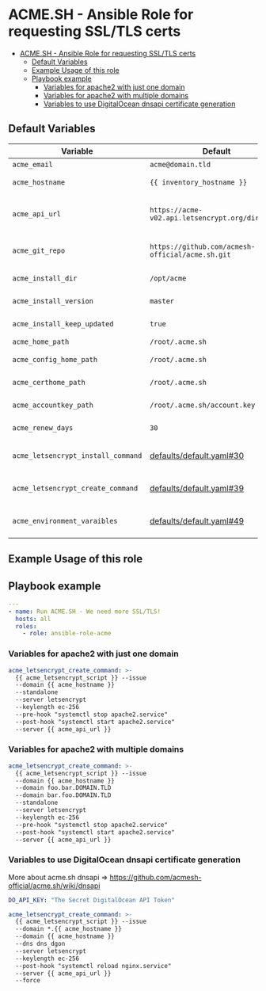 # ACME.SH - Ansible Role for requesting SSL/TLS certs

- [ACME.SH - Ansible Role for requesting SSL/TLS certs](#acmesh---ansible-role-for-requesting-ssltls-certs)
  - [Default Variables](#default-variables)
  - [Example Usage of this role](#example-usage-of-this-role)
  - [Playbook example](#playbook-example)
    - [Variables for apache2 with just one domain](#variables-for-apache2-with-just-one-domain)
    - [Variables for apache2 with multiple domains](#variables-for-apache2-with-multiple-domains)
    - [Variables to use DigitalOcean dnsapi certificate generation](#variables-to-use-digitalocean-dnsapi-certificate-generation)

## Default Variables

| **Variable**                       | **Default**                                          | **Description**                                                                                                             |
| ---------------------------------- | ---------------------------------------------------- | --------------------------------------------------------------------------------------------------------------------------- |
| `acme_email`                       | `acme@domain.tld`                                    | The mail to receive mails to                                                                                                |
| `acme_hostname`                    | `{{ inventory_hostname }}`                           | The default host name to acquire a cert for                                                                                 |
| `acme_api_url`                     | `https://acme-v02.api.letsencrypt.org/directory`     | By default production, you might want to use `https://acme-staging-v02.api.letsencrypt.org/directory` for staging dev certs |
| `acme_git_repo`                    | `https://github.com/acmesh-official/acme.sh.git`     | The repository where to acquire acme.sh from, in case you run a mirror / fork                                               |
| `acme_install_dir`                 | `/opt/acme`                                          | Where acme.sh should be installed to                                                                                        |
| `acme_install_version`             | `master`                                             | Which git version / branch to checkout                                                                                      |
| `acme_install_keep_updated`        | `true`                                               | Update the git repository when re-running this role?                                                                        |
| `acme_home_path`                   | `/root/.acme.sh`                                     | The location where acme home is                                                                                             |
| `acme_config_home_path`            | `/root/.acme.sh`                                     | The location where acme has its configuration                                                                               |
| `acme_certhome_path`               | `/root/.acme.sh`                                     | The location where certificates get installed to                                                                            |
| `acme_accountkey_path`             | `/root/.acme.sh/account.key`                         | The location where the acme account key is stored                                                                           |
| `acme_renew_days`                  | `30`                                                 | The amount of days when certificates should be renewed                                                                      |
| `acme_letsencrypt_install_command` | [defaults/default.yaml#30](./defaults/main.yaml#L30) | The acme.sh install command for the local configuration for cert creating                                                   |
| `acme_letsencrypt_create_command`  | [defaults/default.yaml#39](./defaults/main.yaml#L39) | The acme.sh create cert command, here you can add the `--force` option to force a renewal                                   |
| `acme_environment_varaibles`       | [defaults/default.yaml#49](./defaults/main.yaml#L49) | An object of names variables which get passed to the install command for environment variables                              |

## Example Usage of this role

## Playbook example

```yaml
---
- name: Run ACME.SH - We need more SSL/TLS!
  hosts: all
  roles:
    - role: ansible-role-acme
```

### Variables for apache2 with just one domain

```yaml
acme_letsencrypt_create_command: >-
  {{ acme_letsencrypt_script }} --issue
  --domain {{ acme_hostname }}
  --standalone
  --server letsencrypt
  --keylength ec-256
  --pre-hook "systemctl stop apache2.service"
  --post-hook "systemctl start apache2.service"
  --server {{ acme_api_url }}
```

### Variables for apache2 with multiple domains

```yaml
acme_letsencrypt_create_command: >-
  {{ acme_letsencrypt_script }} --issue
  --domain {{ acme_hostname }}
  --domain foo.bar.DOMAIN.TLD
  --domain bar.foo.DOMAIN.TLD
  --standalone
  --server letsencrypt
  --keylength ec-256
  --pre-hook "systemctl stop apache2.service"
  --post-hook "systemctl start apache2.service"
  --server {{ acme_api_url }}
```

### Variables to use DigitalOcean dnsapi certificate generation

More about acme.sh dnsapi => <https://github.com/acmesh-official/acme.sh/wiki/dnsapi>

```yaml
DO_API_KEY: "The Secret DigitalOcean API Token"

acme_letsencrypt_create_command: >-
  {{ acme_letsencrypt_script }} --issue
  --domain *.{{ acme_hostname }}
  --domain {{ acme_hostname }}
  --dns dns_dgon
  --server letsencrypt
  --keylength ec-256
  --post-hook "systemctl reload nginx.service"
  --server {{ acme_api_url }}
  --force
```
